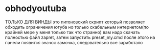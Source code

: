 # obhodyoutuba
ТОЛЬКО ДЛЯ ВИНДЫ
это питоновский скрипт который позволяет обходить ограничения ютуба но только скабельным интернетом(по крайней мере у меня только так что странно)
вам надо скачать полностью файл zapret, затем запустить preset_my.cmd
после этого на панели появится значок замочка, следовательно все заработало
